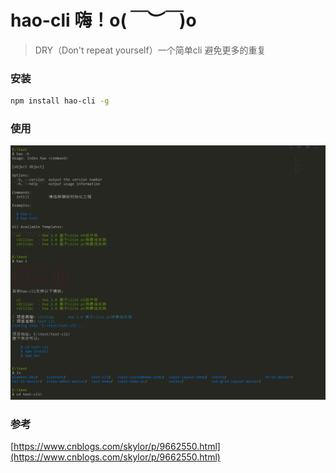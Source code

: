 # hao-cli  嗨！o(*￣︶￣*)o

> DRY（Don't repeat yourself）一个简单cli 避免更多的重复


### 安装

```bash
npm install hao-cli -g
```

### 使用

 ![cli-test](./cli-test.png)

### 参考

[https://www.cnblogs.com/skylor/p/9662550.html](https://www.cnblogs.com/skylor/p/9662550.html)

